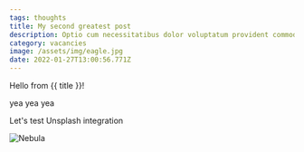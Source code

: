 ```yaml
---
tags: thoughts
title: My second greatest post
description: Optio cum necessitatibus dolor voluptatum provident commodi et. Qui aperiam fugiat nemo cumque.
category: vacancies
image: /assets/img/eagle.jpg
date: 2022-01-27T13:00:56.771Z
---
```


Hello from {{ title }}!

yea yea yea

Let's test Unsplash integration

![Nebula](https://images.unsplash.com/photo-1608178398319-48f814d0750c "Nebula")
